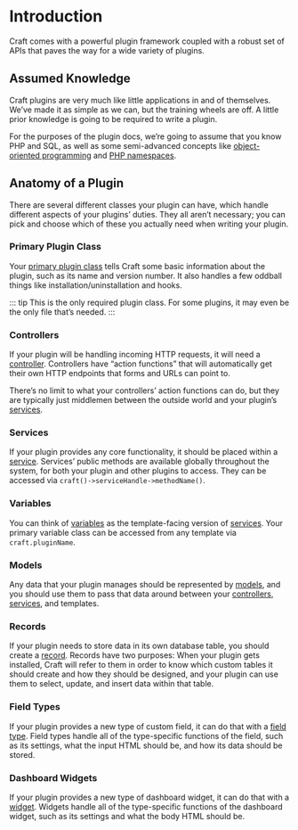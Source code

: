 # Introduction

Craft comes with a powerful plugin framework coupled with a robust set of APIs that paves the way for a wide variety of plugins.

## Assumed Knowledge

Craft plugins are very much like little applications in and of themselves. We’ve made it as simple as we can, but the training wheels are off. A little prior knowledge is going to be required to write a plugin.

For the purposes of the plugin docs, we’re going to assume that you know PHP and SQL, as well as some semi-advanced concepts like [object-oriented programming](http://en.wikipedia.org/wiki/Object-oriented_programming) and [PHP namespaces](http://php.net/manual/en/language.namespaces.php).

## Anatomy of a Plugin

There are several different classes your plugin can have, which handle different aspects of your plugins’ duties. They all aren’t necessary; you can pick and choose which of these you actually need when writing your plugin.

### Primary Plugin Class

Your [primary plugin class](setting-things-up.md#your-primary-plugin-class) tells Craft some basic information about the plugin, such as its name and version number. It also handles a few oddball things like installation/uninstallation and hooks.

::: tip
This is the only required plugin class. For some plugins, it may even be the only file that’s needed.
:::

### Controllers

If your plugin will be handling incoming HTTP requests, it will need a [controller](controllers.md). Controllers have “action functions” that will automatically get their own HTTP endpoints that forms and URLs can point to.

There’s no limit to what your controllers’ action functions can do, but they are typically just middlemen between the outside world and your plugin’s [services](services.md).

### Services

If your plugin provides any core functionality, it should be placed within a [service](services.md). Services’ public methods are available globally throughout the system, for both your plugin and other plugins to access. They can be accessed via `craft()->serviceHandle->methodName()`.

### Variables

You can think of [variables](variables.md) as the template-facing version of [services](services.md). Your primary variable class can be accessed from any template via `craft.pluginName`.

### Models

Any data that your plugin manages should be represented by [models](models.md), and you should use them to pass that data around between your [controllers](controllers.md), [services](services.md), and templates.

### Records

If your plugin needs to store data in its own database table, you should create a [record](records.md). Records have two purposes: When your plugin gets installed, Craft will refer to them in order to know which custom tables it should create and how they should be designed, and your plugin can use them to select, update, and insert data within that table.

### Field Types

If your plugin provides a new type of custom field, it can do that with a [field type](field-types.md). Field types handle all of the type-specific functions of the field, such as its settings, what the input HTML should be, and how its data should be stored.

### Dashboard Widgets

If your plugin provides a new type of dashboard widget, it can do that with a [widget](widgets.md). Widgets handle all of the type-specific functions of the dashboard widget, such as its settings and what the body HTML should be.
